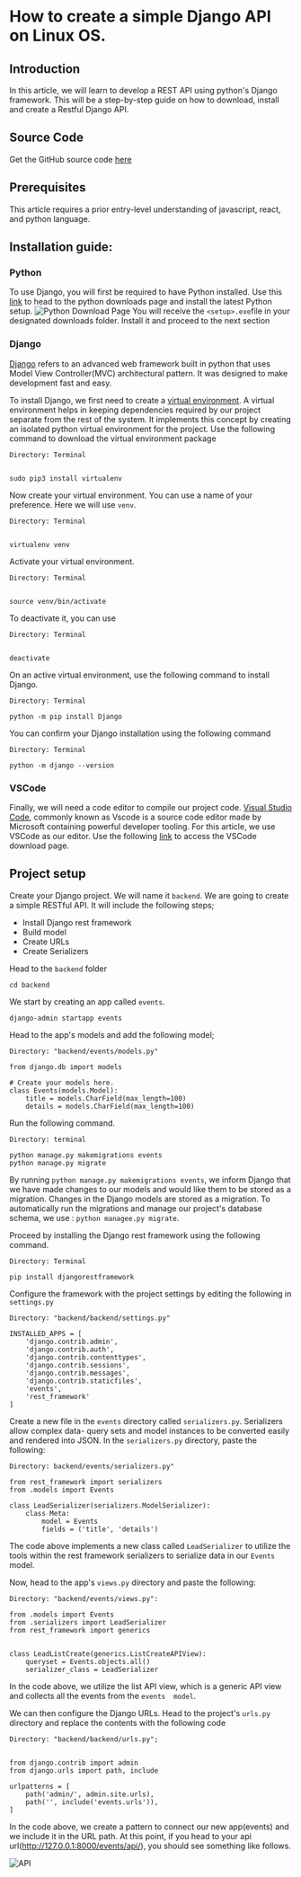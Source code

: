# How to create a simple Django API on Linux OS.

## Introduction

In this article, we will learn to develop a REST API using python's Django framework. This will be a step-by-step guide on how to download, install and create a Restful Django API.

## Source Code

Get the GitHub source code [here](https://github.com/apeli23/-reactdjangoapi.git)

## Prerequisites

This article requires a prior entry-level understanding of javascript, react, and python language.

## Installation guide:

### Python
To use Django, you will first be required to have Python installed. Use this [link](https://www.python.org/downloads/) to head to the python downloads page and install the latest Python setup.
![Python Download Page](https://res.cloudinary.com/dlt0f5pvq/image/upload/v1670932954/Screenshot_12_y4gf60.png 'Python Download Page')
You will receive the `<setup>.exe`file in your designated downloads folder. Install it and proceed to the next section

### Django
[Django](https://docs.djangoproject.com/en/4.1/) refers to an advanced web framework built in python that uses Model View Controller(MVC) architectural pattern. It was designed to make development fast and easy.

To install Django, we first need to create a [virtual environment](https://www.geeksforgeeks.org/python-virtual-environment/#:~:text=A%20virtual%20environment%20is%20a,that%20most%20Python%20developers%20use). A virtual environment helps in keeping dependencies required by our project separate from the rest of the system. It implements this concept by creating an isolated python virtual environment for the project. Use the following command to download the virtual environment package

```
Directory: Terminal


sudo pip3 install virtualenv 
```

Now create your virtual environment. You can use a name of your preference. Here we will use `venv`.

```
Directory: Terminal


virtualenv venv
```
Activate your virtual environment.

```
Directory: Terminal


source venv/bin/activate
```
To deactivate it, you can use
```
Directory: Terminal


deactivate
```
On an active virtual environment, use the following command to install Django.

```
Directory: Terminal

python -m pip install Django
```
You can confirm your Django installation using the following command
```
Directory: Terminal

python -m django --version
```


### VSCode
Finally, we will need a code editor to compile our project code. [Visual Studio Code](https://code.visualstudio.com/docs/editor/whyvscode), commonly known as Vscode is a source code editor made by Microsoft containing powerful developer tooling. For this article, we use VSCode as our editor. Use the following [link](https://code.visualstudio.com/download) to access the VSCode download page.

## Project setup
Create your Django project. We will name it `backend`. We are going to create a simple RESTful API. It will include the following steps;
-   Install Django rest framework
-   Build model
-   Create URLs
-   Create Serializers

Head to the `backend` folder
```
cd backend
```
We start by creating an app called `events`.
```
django-admin startapp events
```
Head to the app's models and add the following model;
```
Directory: "backend/events/models.py"

from django.db import models

# Create your models here.
class Events(models.Model):
    title = models.CharField(max_length=100)
    details = models.CharField(max_length=100)
```

Run the following command.

```
Directory: terminal

python manage.py makemigrations events
python manage.py migrate
```
By running `python manage.py makemigrations events`, we inform Django that we have made changes to our models and would like them to be stored as a migration. Changes in the Django models are stored as a migration. To automatically run the migrations and manage our project's database schema, we use : `python managee.py migrate`.

Proceed by installing the Django rest framework using the following command.
```
Directory: Terminal

pip install djangorestframework
```
Configure the framework with the project settings by editing the following in `settings.py`

```
Directory: "backend/backend/settings.py"

INSTALLED_APPS = [
    'django.contrib.admin',
    'django.contrib.auth',
    'django.contrib.contenttypes',
    'django.contrib.sessions',
    'django.contrib.messages',
    'django.contrib.staticfiles',
    'events',
    'rest_framework'
]
```
Create a new file in the `events` directory called `serializers.py`. Serializers allow complex data- query sets and model instances to be converted easily and rendered into JSON.
In the `serializers.py` directory, paste the following:
```
Directory: backend/events/serializers.py"

from rest_framework import serializers
from .models import Events

class LeadSerializer(serializers.ModelSerializer):
    class Meta:
        model = Events
        fields = ('title', 'details')
```
The code above implements a new class called `LeadSerializer` to utilize the tools within the rest framework serializers to serialize data in our `Events` model.

Now, head to the app's `views.py` directory and paste the following:
```
Directory: "backend/events/views.py":

from .models import Events
from .serializers import LeadSerializer
from rest_framework import generics


class LeadListCreate(generics.ListCreateAPIView):
    queryset = Events.objects.all()
    serializer_class = LeadSerializer
```

In the code above, we utilize the list API view, which is a generic API view and collects all the events from the `events  model`.

We can then configure the Django URLs. Head to the project's `urls.py` directory and replace the contents with the following code
```
Directory: "backend/backend/urls.py";

 
from django.contrib import admin
from django.urls import path, include

urlpatterns = [
    path('admin/', admin.site.urls),
    path('', include('events.urls')),
]
```
In the code above, we create a pattern to connect our new app(events) and we include it in the URL path.
At this point, if you head to your api url(http://127.0.0.1:8000/events/api/), you should see something like follows.

![API](https://res.cloudinary.com/dlt0f5pvq/image/upload/v1670932937/Screenshot_11_hdffk9.png 'API')

 
 
